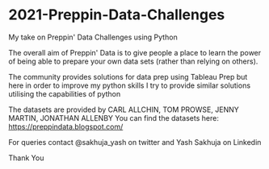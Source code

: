 # 2021-Preppin-Data-Challenges
My take on Preppin' Data Challenges using Python 

The overall aim of Preppin' Data is to give people a place to learn the power of 
being able to prepare your own data sets (rather than relying on others).

The community provides solutions for data prep using Tableau Prep
but here in order to improve my python skills I try to provide similar 
solutions utilising the capabilities of python

The datasets are provided by CARL ALLCHIN, TOM PROWSE, JENNY MARTIN, JONATHAN ALLENBY 
You can find the datasets here: https://preppindata.blogspot.com/

For queries contact @sakhuja_yash on twitter and Yash Sakhuja on Linkedin

Thank You
